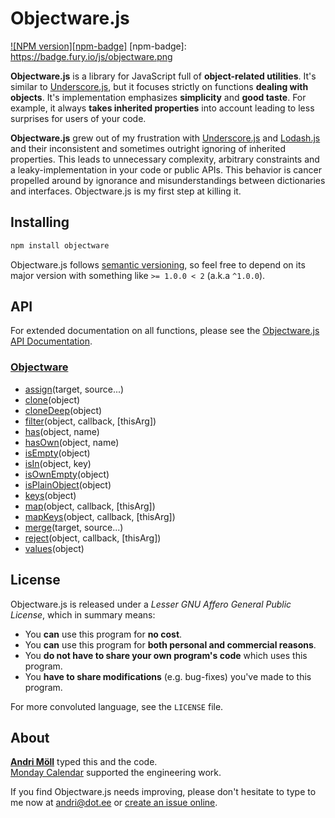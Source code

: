 Objectware.js
=============
[![NPM version][npm-badge]](http://badge.fury.io/js/objectware)
[npm-badge]: https://badge.fury.io/js/objectware.png

**Objectware.js** is a library for JavaScript full of **object-related
utilities**.  It's similar to [Underscore.js][underscore], but it focuses
strictly on functions **dealing with objects**.  It's implementation emphasizes
**simplicity** and **good taste**. For example, it always **takes inherited
properties** into account leading to less surprises for users of your code.

**Objectware.js** grew out of my frustration with [Underscore.js][underscore]
and [Lodash.js][lodash] and their inconsistent and sometimes outright ignoring
of inherited properties. This leads to unnecessary complexity, arbitrary
constraints and a leaky-implementation in your code or public APIs. This
behavior is cancer propelled around by ignorance and misunderstandings between
dictionaries and interfaces. Objectware.js is my first step at killing it.

[underscore]: https://underscorejs.org
[lodash]: https://lodash.com


Installing
----------
```sh
npm install objectware
```

Objectware.js follows [semantic versioning](http://semver.org/), so feel free to
depend on its major version with something like `>= 1.0.0 < 2` (a.k.a `^1.0.0`).


API
---
For extended documentation on all functions, please see the
[Objectware.js API Documentation][api].

[api]: https://github.com/moll/js-objectware/blob/master/doc/API.md

### [Objectware](https://github.com/moll/js-objectware/blob/master/doc/API.md#Objectware)
- [assign](https://github.com/moll/js-objectware/blob/master/doc/API.md#Objectware.assign)(target, source...)
- [clone](https://github.com/moll/js-objectware/blob/master/doc/API.md#Objectware.clone)(object)
- [cloneDeep](https://github.com/moll/js-objectware/blob/master/doc/API.md#Objectware.cloneDeep)(object)
- [filter](https://github.com/moll/js-objectware/blob/master/doc/API.md#Objectware.filter)(object, callback, [thisArg])
- [has](https://github.com/moll/js-objectware/blob/master/doc/API.md#Objectware.has)(object, name)
- [hasOwn](https://github.com/moll/js-objectware/blob/master/doc/API.md#Objectware.hasOwn)(object, name)
- [isEmpty](https://github.com/moll/js-objectware/blob/master/doc/API.md#Objectware.isEmpty)(object)
- [isIn](https://github.com/moll/js-objectware/blob/master/doc/API.md#Objectware.isIn)(object, key)
- [isOwnEmpty](https://github.com/moll/js-objectware/blob/master/doc/API.md#Objectware.isOwnEmpty)(object)
- [isPlainObject](https://github.com/moll/js-objectware/blob/master/doc/API.md#Objectware.isPlainObject)(object)
- [keys](https://github.com/moll/js-objectware/blob/master/doc/API.md#Objectware.keys)(object)
- [map](https://github.com/moll/js-objectware/blob/master/doc/API.md#Objectware.map)(object, callback, [thisArg])
- [mapKeys](https://github.com/moll/js-objectware/blob/master/doc/API.md#Objectware.mapKeys)(object, callback, [thisArg])
- [merge](https://github.com/moll/js-objectware/blob/master/doc/API.md#Objectware.merge)(target, source...)
- [reject](https://github.com/moll/js-objectware/blob/master/doc/API.md#Objectware.reject)(object, callback, [thisArg])
- [values](https://github.com/moll/js-objectware/blob/master/doc/API.md#Objectware.values)(object)


License
-------
Objectware.js is released under a *Lesser GNU Affero General Public License*,
which in summary means:

- You **can** use this program for **no cost**.
- You **can** use this program for **both personal and commercial reasons**.
- You **do not have to share your own program's code** which uses this program.
- You **have to share modifications** (e.g. bug-fixes) you've made to this
  program.

For more convoluted language, see the `LICENSE` file.


About
-----
**[Andri Möll][moll]** typed this and the code.  
[Monday Calendar][monday] supported the engineering work.

If you find Objectware.js needs improving, please don't hesitate to type to me
now at [andri@dot.ee][email] or [create an issue online][issues].

[email]: mailto:andri@dot.ee
[issues]: https://github.com/moll/js-objectware/issues
[moll]: http://themoll.com
[monday]: https://mondayapp.com
